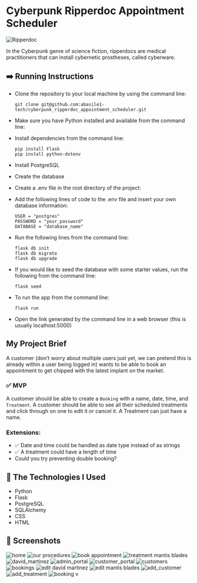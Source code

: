 # Cyberpunk Ripperdoc Appointment Scheduler

![Ripperdoc](https://github.com/abasile1-tech/cyberpunk_ripperdoc_appointment_scheduler/blob/main/static/images/ripperdoc.jpg?raw=true)

In the Cyberpunk genre of science fiction, ripperdocs are medical practitioners that can install cybernetic prostheses, called cyberware.

## :arrow_right: Running Instructions

- Clone the repository to your local machine by using the command line:
  
	```
	git clone git@github.com:abasile1-tech/cyberpunk_ripperdoc_appointment_scheduler.git
 	```

- Make sure you have Python installed and available from the command line:
- Install dependencies from the command line:
  
  	```
	pip install Flask
	pip install python-dotenv
   	```

- Install PostgreSQL
- Create the database
- Create a .env file in the root directory of the project:
- Add the following lines of code to the .env file and insert your own database information:
   
 	```
  	USER = "postgres"
	PASSWORD = "your_password"
	DATABASE = "database_name"
  	```
- Run the following lines from the command line:

	```
	flask db init
 	flask db migrate
 	flask db upgrade
 	```

- If you would like to seed the database with some starter values, run the following from the command line:
 
	```
 	flask seed
 	```

- To run the app from the command line:

     ```
     flask run
     ```

- Open the link generated by the command line in a web browser (this is usually localhost:5000)

## My Project Brief

A customer (don’t worry about multiple users just yet, we can pretend this is already within a user being logged in) wants to be able to book an appointment to get chipped with the latest implant on the market. 


### :white_check_mark: MVP

A customer should be able to create a `Booking` with a name, date, time, and `Treatment`. A customer should be able to see all their scheduled treatments and click through on one to edit it or cancel it. A Treatment can just have a name.

### Extensions:

- :white_check_mark: Date and time could be handled as date type instead of as strings
- :white_check_mark: A treatment could have a length of time
- Could you try preventing double booking?

## :wrench: The Technologies I Used
- Python
- Flask
- PostgreSQL
- SQLAlchemy
- CSS
- HTML
## :camera_flash: Screenshots
![home](https://github.com/abasile1-tech/cyberpunk_ripperdoc_appointment_scheduler/blob/main/static/screenshots/home.PNG?raw=true)
![our procedures](https://github.com/abasile1-tech/cyberpunk_ripperdoc_appointment_scheduler/blob/main/static/screenshots/our_procedures.PNG?raw=true)
![book appointment](https://github.com/abasile1-tech/cyberpunk_ripperdoc_appointment_scheduler/blob/main/static/screenshots/book_appointment.PNG?raw=true)
![treatment mantis blades](https://github.com/abasile1-tech/cyberpunk_ripperdoc_appointment_scheduler/blob/main/static/screenshots/treatment_mantis_blades.PNG?raw=true)
![david_martinez](https://github.com/abasile1-tech/cyberpunk_ripperdoc_appointment_scheduler/blob/main/static/screenshots/david_martinez.PNG?raw=true)
![admin_portal](https://github.com/abasile1-tech/cyberpunk_ripperdoc_appointment_scheduler/blob/main/static/screenshots/admin_portal.PNG?raw=true)
![customer_portal](https://github.com/abasile1-tech/cyberpunk_ripperdoc_appointment_scheduler/blob/main/static/screenshots/customer_portal.PNG?raw=true)
![customers](https://github.com/abasile1-tech/cyberpunk_ripperdoc_appointment_scheduler/blob/main/static/screenshots/customers.PNG?raw=true)
![bookings](https://github.com/abasile1-tech/cyberpunk_ripperdoc_appointment_scheduler/blob/main/static/screenshots/bookings.PNG?raw=true)
![edit david martinez](https://github.com/abasile1-tech/cyberpunk_ripperdoc_appointment_scheduler/blob/main/static/screenshots/edit_david_martinez.PNG?raw=true)
![edit mantis blades](https://github.com/abasile1-tech/cyberpunk_ripperdoc_appointment_scheduler/blob/main/static/screenshots/edit_mantis_blades.PNG?raw=true)
![add_customer](https://github.com/abasile1-tech/cyberpunk_ripperdoc_appointment_scheduler/blob/main/static/screenshots/add_customer.PNG?raw=true)
![add_treatment](https://github.com/abasile1-tech/cyberpunk_ripperdoc_appointment_scheduler/blob/main/static/screenshots/add_treatment.PNG?raw=true)
![booking v](https://github.com/abasile1-tech/cyberpunk_ripperdoc_appointment_scheduler/blob/main/static/screenshots/booking_v.PNG?raw=true)



